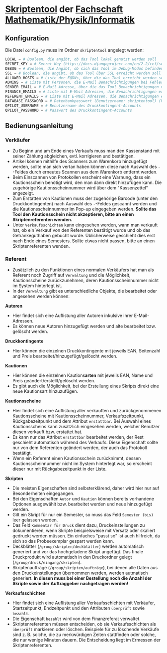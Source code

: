 # [Skriptentool](https://skripten.mpi.fs.tum.de/) der [Fachschaft Mathematik/Physik/Informatik](https://mpi.fs.tum.de)

## Konfiguration

Die Datei `config.py` muss im Ordner `skriptentool` angelegt werden:

```python
LOCAL = # Boolean, die angibt, ob das Tool lokal genutzt werden soll
SECRET_KEY = # Secret Key (https://docs.djangoproject.com/en/2.2/ref/settings/#secret-key)
DEBUG = # Boolean, die Angibt, ob sich das Tool im Debug-Modus befinden soll (https://docs.djangoproject.com/en/2.2/ref/settings/#debug)
SSL = # Boolean, die angibt, ob das Tool über SSL erreicht werden soll (andere Verbindungen werden blockiert)
ALLOWED_HOSTS = # Liste der FQDNs, über die das Tool erreicht werden soll (https://docs.djangoproject.com/en/2.2/ref/settings/#allowed-hosts)
ADMINS = # Liste mit Personen, die E-Mail Benachrichtigungen bei Fehlern erhalten sollen (https://docs.djangoproject.com/en/2.2/ref/settings/#admins)
SENDER_EMAIL = # E-Mail Adresse, über die das Tool Benachrichtigungen versendet (https://docs.djangoproject.com/en/2.2/ref/settings/#default-from-email)
FINANCE_EMAILS = # Liste mit E-Mail Adressen, die Benachrichtigungen erhalten sollen, die Finanzer betreffen
REFERENT_EMAILS = # Liste mit E-Mail Adressen, die Benachrichtigungen erhalten sollen, die Referenten betreffen
DATABASE_PASSWORD = # Datenbankpasswort (Benutzername: skriptentool) (https://docs.djangoproject.com/en/2.2/ref/settings/#password)
QPILOT_USERNAME = # Benutzername des Druckkontingent-Accounts
QPILOT_PASSWORD = # Passwort des Druckkontingent-Accounts
```

## Bedienungsanleitung

### Verkäufer

-   Zu Beginn und am Ende eines Verkaufs muss man den Kassenstand mit seiner Zählung abgleichen,
    evtl. korrigieren und bestätigen.
-   Artikel können mithilfe des Scanners zum Warenkorb hinzugefügt werden, sollte man sich vertan
    haben können diese nach Auswahl des `-`-Feldes durch erneutes Scannen aus dem Warenkorb entfernt
    werden.
-   Beim Einscannen von Protokollen erscheint eine Warnung, dass ein Kautionsschein benötigt wird,
    den man dann direkt hinzufügen kann. Die zugehörige Kautionsscheinnummer wird über dem
    "Kassenzettel" angezeigt.
-   Zum Erstatten von Kautionen muss der zugehörige Barcode (unter den Druckkontingenten) nach
    Auswahl des `-`-Feldes gescannt werden und die Kautionsscheinnummer im Pop-up eingegeben werden.
    **Sollte das Tool den Kautionsschein nicht akzeptieren, bitte an einen Skriptenreferenten
    wenden.**
-   Unter `Verkaufsschichten` kann eingesehen werden, wann man verkauft hat, ob ein Verkauf von den
    Referenten bestätigt wurde und ob das Getränkeguthaben gebucht wurde. Üblicherweise geschieht
    dies erst nach Ende eines Semesters. Sollte etwas nicht passen, bitte an einen
    Skriptenreferenten wenden.

### Referent

-   Zusätzlich zu den Funktionen eines normalen Verkäufers hat man als Referent noch Zugriff auf
    `Verwaltung` und die Möglichkeit, Kautionsscheine zurückzunehmen, deren Kautionsscheinnummer
    nicht im System hinterlegt ist.
-   In der `Verwaltung` gibt es unterschiedliche Objekte, die bearbeitet oder angesehen werden
    können:

**Autoren**

-   Hier findet sich eine Auflistung aller Autoren inkulsive ihrer E-Mail-Adressen.
-   Es können neue Autoren hinzugefügt werden und alte bearbeitet bzw. gelöscht werden.

**Druckkontingente**

-   Hier können die einzelnen Druckkontingente mit jeweils EAN, Seitenzahl und Preis
    bearbeitet/hinzugefügt/gelöscht werden.

**Kautionen**

-   Hier können die einzelnen Kautions**arten** mit jeweils EAN, Name und Preis
    geändert/erstellt/gelöscht werden.
-   Es gibt auch die Möglichkeit, bei der Erstellung eines Skripts direkt eine neue Kautionsart
    hinzuzufügen.

**Kautionsscheine**

-   Hier findet sich eine Auflistung aller verkauften und zurückgenommenen Kautionsscheine mit
    Kautionsscheinnummer, Verkaufszeitpunkt, Rückgabezeitpunkt und dem Attribut `erstattbar`. Bei
    Auswahl eines Kautionsscheins kann zusätzlich eingesehen werden, welcher Benutzer diesen
    verkauft bzw. erstattet hat.
-   Es kann nur das Attribut `erstattbar` bearbeitet werden, der Rest geschieht automatisch während
    des Verkaufs. Diese Eigenschaft sollte nur von dem Referenten geändert werden, der auch das
    Protokoll bestätigt.
-   Wenn ein Referent einen Kautionsschein zurücknimmt, dessen Kautionsscheinnummer nicht im System
    hinterlegt war, so erscheint dieser nur mit Rückgabezeitpunkt in der Liste.

**Skripten**

-   Die meisten Eigenschaften sind selbsterklärend, daher wird hier nur auf Besonderheiten
    eingegangen.
-   Bei den Eigenschaften `Autor` und `Kaution` können bereits vorhandene Optionen ausgewählt bzw.
    bearbeitet werden und neue hinzugefügt werden.
-   Gilt ein Skript für nur ein Semester, so muss das Feld `Semester (bis)` leer gelassen werden.
-   Das Feld `Kommentar für Druck` dient dazu, Druckeinstellungen zu dokumentieren, wenn Skripte
    beispielsweise mit Versatz oder skaliert gedruckt werden müssen. Ein einfaches "passt so" ist
    auch hilfreich, da sich so das Probeexemplar gespart werden kann.
-   Deckblätter (`/group/skripten/deckblätter`) werden automatisch generiert und vor das
    hochgeladene Skript angefügt. Das finale Druckprodukt wird automatisch in den Druckordner gelegt
    (`/group/druck/eingang/skripten`).
-   Skriptenaufträge (`/group/skripten/aufträge`), bei denen alle Daten aus den Druckeinstellungen
    übernommen werden, werden autmatisch generiert. **In diesen muss bei einer Bestellung noch die
    Anzahl der Skripte sowie der Auftraggeber nachgetragen werden!**

**Verkaufsschichten**

-   Hier findet sich eine Auflistung aller Verkaufsschichten mit Verkäufer, Startzeitpunkt,
    Endzeitpunkt und den Attributen `überprüft` sowie `bezahlt`.
-   Die Eigenschaft `bezahlt` wird von dem Finanzreferat verwaltet.
-   Skriptenreferenten müssen entscheiden, ob sie Verkaufsschichten als `überprüft` markieren oder
    löschen. Beispiele für zu löschende Verkäufe sind z. B. solche, die zu merkwürdigen Zeiten
    stattfinden oder solche, die nur wenige Minuten dauern. Die Entscheidung liegt im Ermessen der
    Skriptenreferenten.
